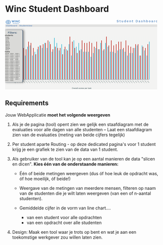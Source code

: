 # Winc Student Dashboard
![Winc Student Dashboard](student-dashboard-screeny.png)

## Requirements

Jouw WebApplicatie **moet het volgende weergeven**

1. Als je de pagina (tool) opent zien we gelijk een staafdiagram met de evaluaties voor alle dagen van alle studenten – Laat een staafdiagram zien van de evaluaties (meting van beide cijfers tegelijk)
2. Per student aparte Routing - op deze dedicated pagina's voor 1 student krijg je een grafiek te zien van de data van 1 student. 
3. Als gebruiker van de tool kan je op een aantal manieren de data "slicen en dicen". 
**Kies één van de onderstaande manieren:**
    - Één of beide metingen weergeven (dus óf hoe leuk de opdracht was, óf hoe moeilijk, óf beide!)
    - Weergave van de metingen van meerdere mensen, filteren op naam van de studenten die je wilt laten weergeven (van een of n-aantal studenten). 
 
    - Gemiddelde cijfer in de vorm van line chart....
        - van een student voor alle opdrachten
        - van een opdracht over alle studenten

4. Design: Maak een tool waar je trots op bent en wat je aan een toekomstige werkgever zou willen laten zien.
